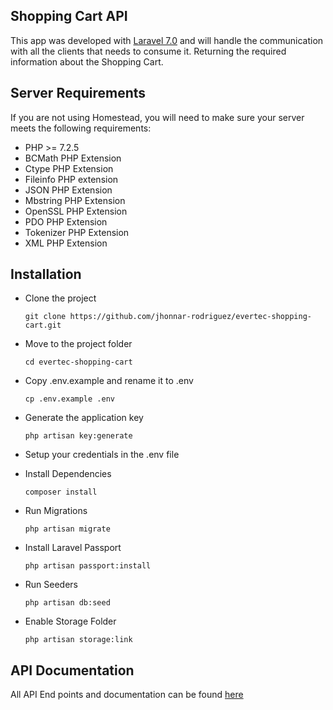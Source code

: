 ## Shopping Cart API

This app was developed with [Laravel  7.0](https://laravel.com/docs/7.x) and will handle the communication with all the 
clients that needs to consume it. Returning the required information about the Shopping Cart.

## Server Requirements

If you are not using Homestead, you will need to make sure your server meets the following requirements:

- PHP >= 7.2.5
- BCMath PHP Extension
- Ctype PHP Extension
- Fileinfo PHP extension
- JSON PHP Extension
- Mbstring PHP Extension
- OpenSSL PHP Extension
- PDO PHP Extension
- Tokenizer PHP Extension
- XML PHP Extension

## Installation
- Clone the project

    ```git clone https://github.com/jhonnar-rodriguez/evertec-shopping-cart.git```

- Move to the project folder

    ```cd evertec-shopping-cart```
 
- Copy .env.example and rename it to .env

    ```cp .env.example .env```
    
- Generate the application key

    ```php artisan key:generate```

- Setup your credentials in the .env file

- Install Dependencies

    ```composer install```

- Run Migrations

    ```php artisan migrate```

- Install Laravel Passport

    ```php artisan passport:install```

- Run Seeders

    ```php artisan db:seed```

- Enable Storage Folder

    ```php artisan storage:link```
    
## API Documentation
All API End points and documentation can be found [here](https://documenter.getpostman.com/view/3838871/T1DqgH71?version=latest)

